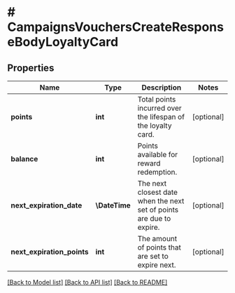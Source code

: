 # # CampaignsVouchersCreateResponseBodyLoyaltyCard

## Properties

Name | Type | Description | Notes
------------ | ------------- | ------------- | -------------
**points** | **int** | Total points incurred over the lifespan of the loyalty card. | [optional]
**balance** | **int** | Points available for reward redemption. | [optional]
**next_expiration_date** | **\DateTime** | The next closest date when the next set of points are due to expire. | [optional]
**next_expiration_points** | **int** | The amount of points that are set to expire next. | [optional]

[[Back to Model list]](../../README.md#models) [[Back to API list]](../../README.md#endpoints) [[Back to README]](../../README.md)
